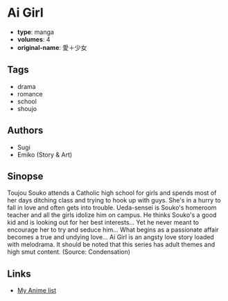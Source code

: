 # Ai Girl

-   **type**: manga
-   **volumes**: 4
-   **original-name**: 愛＋少女

## Tags

-   drama
-   romance
-   school
-   shoujo

## Authors

-   Sugi
-   Emiko (Story & Art)

## Sinopse

Toujou Souko attends a Catholic high school for girls and spends most of her days ditching class and trying to hook up with guys. She's in a hurry to fall in love and often gets into trouble. Ueda-sensei is Souko's homeroom teacher and all the girls idolize him on campus. He thinks Souko's a good kid and is looking out for her best interests... Yet he never meant to encourage her to try and seduce him...
What begins as a passionate affair becomes a true and undying love... Ai Girl is an angsty love story loaded with melodrama. It should be noted that this series has adult themes and high smut content.
(Source: Condensation)

## Links

-   [My Anime list](https://myanimelist.net/manga/6862/Ai_Girl)
